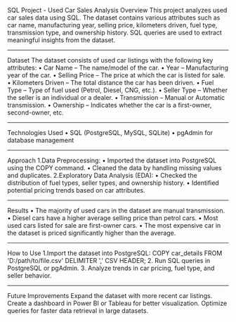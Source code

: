 
SQL Project - Used Car Sales Analysis
Overview
This project analyzes used car sales data using SQL. The dataset contains various attributes such as car name, manufacturing year, selling price, kilometers driven, fuel type, transmission type, and ownership history. SQL queries are used to extract meaningful insights from the dataset.
________________________________________
Dataset
The dataset consists of used car listings with the following key attributes:
•	Car Name – The name/model of the car.
•	Year – Manufacturing year of the car.
•	Selling Price – The price at which the car is listed for sale.
•	Kilometers Driven – The total distance the car has been driven.
•	Fuel Type – Type of fuel used (Petrol, Diesel, CNG, etc.).
•	Seller Type – Whether the seller is an individual or a dealer.
•	Transmission – Manual or Automatic transmission.
•	Ownership – Indicates whether the car is a first-owner, second-owner, etc.
________________________________________
Technologies Used
•	SQL (PostgreSQL, MySQL, SQLite)
•	pgAdmin for database management
________________________________________
Approach
1.Data Preprocessing:
•	Imported the dataset into PostgreSQL using the COPY command.
•	Cleaned the data by handling missing values and duplicates.
2.Exploratory Data Analysis (EDA):
•	Checked the distribution of fuel types, seller types, and ownership history.
•	Identified potential pricing trends based on car attributes.
________________________________________
Results
•	The majority of used cars in the dataset are manual transmission.
•	Diesel cars have a higher average selling price than petrol cars.
•	Most used cars listed for sale are first-owner cars.
•	The most expensive car in the dataset is priced significantly higher than the average.
________________________________________
How to Use
1.Import the dataset into PostgreSQL:
COPY car_details FROM 'D:/path/to/file.csv' DELIMITER ',' CSV HEADER;
2. Run SQL queries in PostgreSQL or pgAdmin.
3. Analyze trends in car pricing, fuel type, and seller behavior.
________________________________________
Future Improvements
Expand the dataset with more recent car listings.
Create a dashboard in Power BI or Tableau for better visualization.
Optimize queries for faster data retrieval in large datasets.

